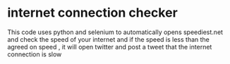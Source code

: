 # internet connection checker
This code uses python and selenium to automatically opens speediest.net and check the speed of your internet and if the speed is less than the agreed on speed ,
it will open twitter and post a tweet that the internet connection is slow
